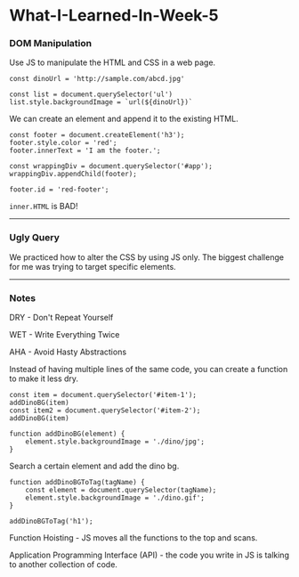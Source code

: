 # What-I-Learned-In-Week-5
### DOM Manipulation
Use JS to manipulate the HTML and CSS in a web page.
```
const dinoUrl = 'http://sample.com/abcd.jpg'

const list = document.querySelector('ul')
list.style.backgroundImage = `url(${dinoUrl})`
```

We can create an element and append it to the existing HTML.
```
const footer = document.createElement('h3');
footer.style.color = 'red';
footer.innerText = 'I am the footer.';

const wrappingDiv = document.querySelector('#app');
wrappingDiv.appendChild(footer);

footer.id = 'red-footer';
```

`inner.HTML` is BAD!

---
### Ugly Query
We practiced how to alter the CSS by using JS only. The biggest challenge for me was trying to target specific elements.

---
### Notes
DRY - Don't Repeat Yourself

WET - Write Everything Twice

AHA - Avoid Hasty Abstractions

Instead of having multiple lines of the same code, you can create a function to make it less dry.
```
const item = document.querySelector('#item-1');
addDinoBG(item)
const item2 = document.querySelector('#item-2');
addDinoBG(item)

function addDinoBG(element) {
    element.style.backgroundImage = './dino/jpg';
}
```

Search a certain element and add the dino bg.
```
function addDinoBGToTag(tagName) {
    const element = document.querySelector(tagName);
    element.style.backgroundImage = './dino.gif';
}

addDinoBGToTag('h1');
```

Function Hoisting - JS moves all the functions to the top and scans.

Application Programming Interface (API) - the code you write in JS is talking to another collection of code.
